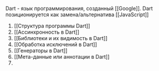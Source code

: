 Dart - язык программирования, созданный [[Google]]. Dart позиционируется как замена/альтернатива [[JavaScript]] 

1. [[Структура программы Dart]]
2. [[Ассинхронность в Dart]]
3. [[Библиотеки и их видимость в Dart]]
4. [[Обработка исключений в Dart]]
5. [[Генераторы в Dart]]
6. [[Мета-данные или аннотации в Dart]]
7. 